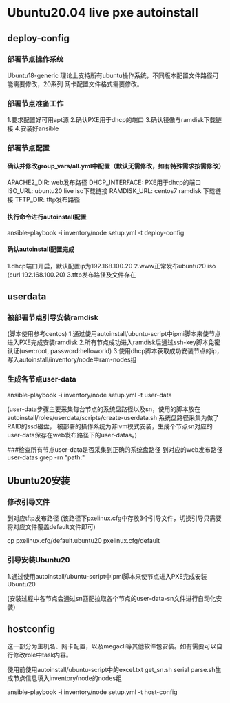 # Ubuntu20.04 live pxe autoinstall


## deploy-config

### 部署节点操作系统
Ubuntu18-generic 
理论上支持所有ubuntu操作系统，不同版本配置文件路径可能需要修改，20系列 
网卡配置文件格式需要修改。 

### 部署节点准备工作
1.要求配置好可用apt源 
2.确认PXE用于dhcp的端口 
3.确认镜像与ramdisk下载链接 
4.安装好ansible 

### 部署节点配置
#### 确认并修改group_vars/all.yml中配置（默认无需修改，如有特殊需求按需修改）

APACHE2_DIR: web发布路径 
DHCP_INTERFACE: PXE用于dhcp的端口 
ISO_URL: ubuntu20 live iso下载链接 
RAMDISK_URL: centos7 ramdisk 下载链接 
TFTP_DIR: tftp发布路径 

#### 执行命令进行autoinstall配置
ansible-playbook -i inventory/node setup.yml -t deploy-config

#### 确认autoinstall配置完成
1.dhcp端口开启，默认配置ip为192.168.100.20 
2.www正常发布ubuntu20 iso (curl 192.168.100.20) 
3.tftp发布路径及文件存在 


## userdata

### 被部署节点引导安装ramdisk
(脚本使用参考centos) 
1.通过使用autoinstall/ubuntu-script中ipmi脚本来使节点进入PXE完成安装ramdisk 
2.所有节点成功进入ramdisk后通过ssh-key脚本免密认证(user:root, password:helloworld) 
3.使用dhcp脚本获取成功安装节点的ip，写入autoinstall/inventory/node中ram-nodes组 

### 生成各节点user-data
ansible-playbook -i inventory/node setup.yml -t user-data

(user-data步骤主要采集每台节点的系统盘路径以及sn，使用的脚本放在 
autoinstall/roles/userdata/scripts/create-userdata.sh 系统盘路径采集为做了RAID的ssd磁盘， 
被部署的操作系统为非lvm模式安装，生成个节点sn对应的user-data保存在web发布路径下的user-datas。) 

###检查所有节点user-data是否采集到正确的系统盘路径
到对应的web发布路径user-datas 
grep -rn "path:" 


## Ubuntu20安装

### 修改引导文件
到对应tftp发布路径 
(该路径下pxelinux.cfg中存放3个引导文件，切换引导只需要将对应文件覆盖default文件即可)

cp pxelinux.cfg/default.ubuntu20 pxelinux.cfg/default

### 引导安装Ubuntu20
1.通过使用autoinstall/ubuntu-script中ipmi脚本来使节点进入PXE完成安装Ubuntu20

(安装过程中各节点会通过sn匹配拉取各个节点的user-data-sn文件进行自动化安装)


## hostconfig
这一部分为主机名、网卡配置，以及megacli等其他软件包安装。如有需要可以自行修改role中task内容。

使用前使用autoinstall/ubuntu-script中的excel.txt get_sn.sh serial parse.sh生成节点信息填入inventory/node的nodes组

ansible-playbook -i inventory/node setup.yml -t host-config
